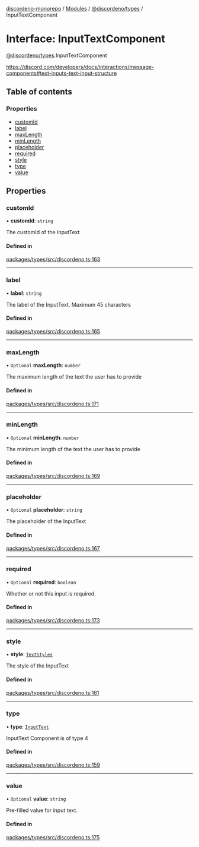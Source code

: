 [discordeno-monorepo](../README.md) / [Modules](../modules.md) / [@discordeno/types](../modules/discordeno_types.md) / InputTextComponent

# Interface: InputTextComponent

[@discordeno/types](../modules/discordeno_types.md).InputTextComponent

https://discord.com/developers/docs/interactions/message-components#text-inputs-text-input-structure

## Table of contents

### Properties

- [customId](discordeno_types.InputTextComponent.md#customid)
- [label](discordeno_types.InputTextComponent.md#label)
- [maxLength](discordeno_types.InputTextComponent.md#maxlength)
- [minLength](discordeno_types.InputTextComponent.md#minlength)
- [placeholder](discordeno_types.InputTextComponent.md#placeholder)
- [required](discordeno_types.InputTextComponent.md#required)
- [style](discordeno_types.InputTextComponent.md#style)
- [type](discordeno_types.InputTextComponent.md#type)
- [value](discordeno_types.InputTextComponent.md#value)

## Properties

### customId

• **customId**: `string`

The customId of the InputText

#### Defined in

[packages/types/src/discordeno.ts:163](https://github.com/deepsarda/discordeno/blob/c6dc30bb/packages/types/src/discordeno.ts#L163)

---

### label

• **label**: `string`

The label of the InputText. Maximum 45 characters

#### Defined in

[packages/types/src/discordeno.ts:165](https://github.com/deepsarda/discordeno/blob/c6dc30bb/packages/types/src/discordeno.ts#L165)

---

### maxLength

• `Optional` **maxLength**: `number`

The maximum length of the text the user has to provide

#### Defined in

[packages/types/src/discordeno.ts:171](https://github.com/deepsarda/discordeno/blob/c6dc30bb/packages/types/src/discordeno.ts#L171)

---

### minLength

• `Optional` **minLength**: `number`

The minimum length of the text the user has to provide

#### Defined in

[packages/types/src/discordeno.ts:169](https://github.com/deepsarda/discordeno/blob/c6dc30bb/packages/types/src/discordeno.ts#L169)

---

### placeholder

• `Optional` **placeholder**: `string`

The placeholder of the InputText

#### Defined in

[packages/types/src/discordeno.ts:167](https://github.com/deepsarda/discordeno/blob/c6dc30bb/packages/types/src/discordeno.ts#L167)

---

### required

• `Optional` **required**: `boolean`

Whether or not this input is required.

#### Defined in

[packages/types/src/discordeno.ts:173](https://github.com/deepsarda/discordeno/blob/c6dc30bb/packages/types/src/discordeno.ts#L173)

---

### style

• **style**: [`TextStyles`](../enums/discordeno_types.TextStyles.md)

The style of the InputText

#### Defined in

[packages/types/src/discordeno.ts:161](https://github.com/deepsarda/discordeno/blob/c6dc30bb/packages/types/src/discordeno.ts#L161)

---

### type

• **type**: [`InputText`](../enums/discordeno_types.MessageComponentTypes.md#inputtext)

InputText Component is of type 4

#### Defined in

[packages/types/src/discordeno.ts:159](https://github.com/deepsarda/discordeno/blob/c6dc30bb/packages/types/src/discordeno.ts#L159)

---

### value

• `Optional` **value**: `string`

Pre-filled value for input text.

#### Defined in

[packages/types/src/discordeno.ts:175](https://github.com/deepsarda/discordeno/blob/c6dc30bb/packages/types/src/discordeno.ts#L175)
